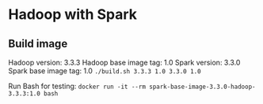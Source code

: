 # Hadoop with Spark

## Build image
Hadoop version: 3.3.3
Hadoop base image tag: 1.0
Spark version: 3.3.0
Spark base image tag: 1.0
`./build.sh 3.3.3 1.0 3.3.0 1.0`

Run Bash for testing: `docker run -it --rm spark-base-image-3.3.0-hadoop-3.3.3:1.0 bash`
